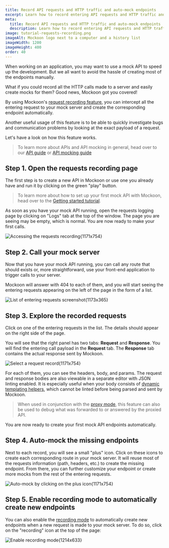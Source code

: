 ```yaml
---
title: Record API requests and HTTP traffic and auto-mock endpoints
excerpt: Learn how to record entering API requests and HTTP traffic and auto-mock your endpoints with Mockoon
meta:
  title: Record API requests and HTTP traffic and auto-mock endpoints
  description: Learn how to record entering API requests and HTTP traffic and auto-mock your endpoints with Mockoon
image: tutorial-requests-recording.png
imageAlt: Mockoon logo next to a computer and a history list
imageWidth: 1200
imageHeight: 400
order: 40
---
```


When working on an application, you may want to use a mock API to speed up the development. But we all want to avoid the hassle of creating most of the endpoints manually.

What if you could record all the HTTP calls made to a server and easily create mocks for them? Good news, Mockoon got you covered!

By using Mockoon's [request recording feature](docs:logging-and-recording/auto-mocking-and-recording), you can intercept all the entering request to your mock server and create the corresponding endpoint automatically.

Another useful usage of this feature is to be able to quickly investigate bugs and communication problems by looking at the exact payload of a request.

Let's have a look on how this feature works.

> To learn more about APIs and API mocking in general, head over to our [API guide](/articles/api-guide-what-are-api/) or [API mocking guide](/articles/what-is-api-mocking/)

## Step 1. Open the requests recording page

The first step is to create a new API in Mockoon or use one you already have and run it by clicking on the green "play" button.

> To learn more about how to set up your first mock API with Mockoon, head over to the [Getting started tutorial](tutorials:getting-started).

As soon as you have your mock API running, open the requests logging page by clicking on "Logs" tab at the top of the window. The page you are seeing may be empty, which is normal. You are now ready to make your first calls.

![Accessing the requests recording{1171x754}](/images/tutorials/requests-recording/open-request-logging.gif)

## Step 2. Call your mock server

Now that you have your mock API running, you can call any route that should exists or, more straightforward, use your front-end application to trigger calls to your server.

Mockoon will answer with 404 to each of them, and you will start seeing the entering requests appearing on the left of the page in the form of a list.

![List of entering requests screenshot{1173x365}](/images/tutorials/requests-recording/records-list.png)

## Step 3. Explore the recorded requests

Click on one of the entering requests in the list. The details should appear on the right side of the page.

You will see that the right panel has two tabs: **Request** and **Response**. You will find the entering call payload in the **Request** tab. The **Response** tab contains the actual response sent by Mockoon.

![Select a request record{1171x754}](/images/tutorials/requests-recording/select-record.gif)

For each of them, you can see the headers, body, and params. The request and response bodies are also viewable in a separate editor with JSON linting enabled. It is especially useful when your body consists of [dynamic templating helpers](docs:templating/overview), which cannot be linted before being parsed and sent by Mockoon.

> When used in conjunction with the [proxy mode](docs:server-configuration/proxy-mode), this feature can also be used to debug what was forwarded to or answered by the proxied API.

You are now ready to create your first mock API endpoints automatically.

## Step 4. Auto-mock the missing endpoints

Next to each record, you will see a small "plus" icon. Click on these icons to create each corresponding route in your mock server. It will reuse most of the requests information (path, headers, etc.) to create the missing endpoint. From there, you can further customize your endpoint or create more mocks from the rest of the entering requests.

![Auto-mock by clicking on the plus icon{1171x754}](/images/tutorials/requests-recording/auto-mock-record.gif)

## Step 5. Enable recording mode to automatically create new endpoints

You can also enable the [recording mode](docs:logging-and-recording/auto-mocking-and-recording) to automatically create new endpoints when a new request is made to your mock server. To do so, click on the "recording" icon at the top of the page:

![Enable recording mode{1214x633}](/images/tutorials/requests-recording/logs-start-recording.png)
